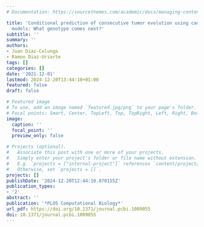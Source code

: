 ```yaml
---
# Documentation: https://sourcethemes.com/academic/docs/managing-content/

title: 'Conditional prediction of consecutive tumor evolution using cancer progression
  models: What genotype comes next?'
subtitle: ''
summary: ''
authors:
- Juan Diaz-Colunga
- Ramon Diaz-Uriarte
tags: []
categories: []
date: '2021-12-01'
lastmod: 2024-12-20T13:44:10+01:00
featured: false
draft: false

# Featured image
# To use, add an image named `featured.jpg/png` to your page's folder.
# Focal points: Smart, Center, TopLeft, Top, TopRight, Left, Right, BottomLeft, Bottom, BottomRight.
image:
  caption: ''
  focal_point: ''
  preview_only: false

# Projects (optional).
#   Associate this post with one or more of your projects.
#   Simply enter your project's folder or file name without extension.
#   E.g. `projects = ["internal-project"]` references `content/project/deep-learning/index.md`.
#   Otherwise, set `projects = []`.
projects: []
publishDate: '2024-12-20T12:44:10.070155Z'
publication_types:
- '2'
abstract: ''
publication: '*PLOS Computational Biology*'
url_pdf: https://doi.org/10.1371/journal.pcbi.1009055
doi: 10.1371/journal.pcbi.1009055
---
```

